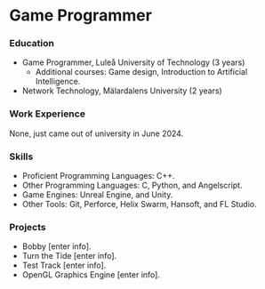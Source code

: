 # Game Programmer

### Education
- Game Programmer, Luleå University of Technology (3 years)
  * Additional courses: Game design, Introduction to Artificial Intelligence.
- Network Technology, Mälardalens University (2 years)

### Work Experience
None, just came out of university in June 2024.

### Skills
- Proficient Programming Languages: C++.
- Other Programming Languages: C, Python, and Angelscript.
- Game Engines: Unreal Engine, and Unity.
- Other Tools: Git, Perforce, Helix Swarm, Hansoft, and FL Studio.

### Projects
- Bobby [enter info].
- Turn the Tide [enter info].
- Test Track [enter info].
- OpenGL Graphics Engine [enter info].
